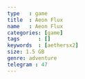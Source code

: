 ```yaml
---
type   : game
title  : Aeon Flux
name   : Aeon Flux
categories: [game]
tags      : []
keywords  : [aethersx2]
size: 1.5 GB
genre: adventure
telegram : 47
---
```


